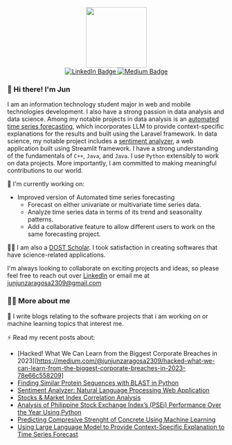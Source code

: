 
<div id="header" align="center">
  <img src="https://media2.giphy.com/media/epoTOccTlFNpRhK8wR/giphy.gif?cid=6c09b952xfsei8gaukb71rgu3mps16kpv4g7c78g9pcbedgk&ep=v1_internal_gif_by_id&rid=giphy.gif&ct=s" width="140"/>
</div>

<div id="badges" align="center">
  <a href="https://www.linkedin.com/in/jun-jun-zaragosa-b585992a1/">
    <img src="https://img.shields.io/badge/LinkedIn-blue?style=for-the-badge&logo=linkedin&logoColor=white" alt="LinkedIn Badge"/>
  </a>
<!--   <a href="">
    <img src="https://img.shields.io/badge/Twitter-blue?style=for-the-badge&logo=twitter&logoColor=white" alt="Twitter Badge"/>
  </a> -->
  <a href="https://medium.com/@junjunzaragosa2309">
    <img src="https://img.shields.io/badge/Medium-12100E?style=for-the-badge&logo=medium&logoColor=white" alt="Medium Badge"/>
  </a> 
</div>

### 👋 Hi there! I'm Jun

I am an information technology student major in web and mobile technologies development. I also have a strong passion in data analysis and data science. Among my notable projects in data analysis is an [automated time series forecasting](https://medium.com/@junjunzaragosa2309/using-large-language-model-to-provide-context-specific-explanation-to-time-series-forecast-69a701abb40a), which incorporates LLM to provide context-specific explanations for the results and built using the Laravel framework. In data science, my notable project includes a [sentiment analyzer](https://medium.com/@junjunzaragosa2309/sentiment-analyzer-natural-language-processing-web-application-fa0ea89f5825), a web application built using Streamlit framework. I have a strong understanding of the fundamentals of `C++`, `Java`, and `Java`. I use `Python` extensibly to work on data projects. More importantly, I am committed to making meaningful contributions to our world.

🔭 I'm currently working on:
- Improved version of Automated time series forecasting
    - Forecast on either univariate or multivariate time series data.
    - Analyze time series data in terms of its trend and seasonality patterns.
    - Add a collaborative feature to allow different users to work on the same forecasting project. 


🧑‍🔬 I am also a [DOST Scholar](https://www.dost.gov.ph/transparency/about-dost/desired-outcomes/23-announcements/3558-scholarship-announcement.html). I took satisfaction in creating softwares that have science-related applications. 

I'm always looking to collaborate on exciting projects and ideas, so please feel free to reach out over [LinkedIn](https://www.linkedin.com/in/jun-jun-zaragosa-b585992a1/) or email me at [junjunzaragosa2309@gmail.com](junjunzaragosa2309@gmail.com)

### 👨‍💻 More about me

📓 I write blogs relating to the software projects that i am working on or machine learning topics that interest me. 

⚡ Read my recent posts about:
- [Hacked! What We Can Learn from the Biggest Corporate Breaches in 2023][https://medium.com/@junjunzaragosa2309/hacked-what-we-can-learn-from-the-biggest-corporate-breaches-in-2023-78e66c558209]
- [Finding Similar Protein Sequences with BLAST in Python](https://medium.com/@junjunzaragosa2309/finding-similar-protein-sequences-with-blast-in-python-da7c383cb9ff)
- [Sentiment Analyzer: Natural Language Processing Web Application](https://medium.com/@junjunzaragosa2309)
- [Stocks & Market Index Correlation Analysis](https://medium.com/@junjunzaragosa2309/stocks-market-index-correlation-analysis-530e81f33aba)
- [Analysis of Philippine Stock Exchange Index’s (PSEi) Performance Over the Year Using Python](https://medium.com/@junjunzaragosa2309/philippine-stock-exchange-index-analysis-of-pseis-performance-over-the-year-using-python-b4293dd22a96)
- [Predicting Compresive Strenght of Concrete Using Machine Learning](https://medium.com/@junjunzaragosa2309/predicting-compresive-strenght-of-concrete-using-machine-learning-dfa5ebb4dc4e)
- [Using Large Language Model to Provide Context-Specific Explanation to Time Series Forecast](https://medium.com/@junjunzaragosa2309/using-large-language-model-to-provide-context-specific-explanation-to-time-series-forecast-69a701abb40a)



